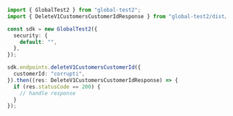 <!-- Start SDK Example Usage -->


```typescript
import { GlobalTest2 } from "global-test2";
import { DeleteV1CustomersCustomerIdResponse } from "global-test2/dist/sdk/models/operations";

const sdk = new GlobalTest2({
  security: {
    default: "",
  },
});

sdk.endpoints.deleteV1CustomersCustomerId({
  customerId: "corrupti",
}).then((res: DeleteV1CustomersCustomerIdResponse) => {
  if (res.statusCode == 200) {
    // handle response
  }
});
```
<!-- End SDK Example Usage -->